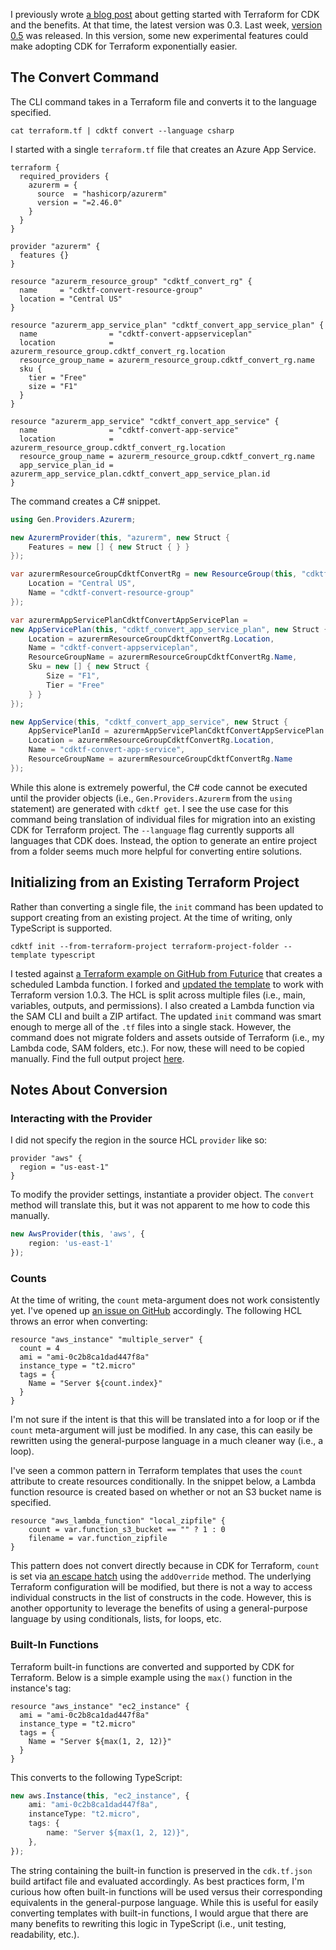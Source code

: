 I previously wrote [a blog post](https://scottie.is/writing/cdktf-alpha-csharp-infrastructure/) about getting started with Terraform for CDK and the benefits. At that time, the latest version was 0.3. Last week, [version 0.5](https://github.com/hashicorp/terraform-cdk/releases/tag/v0.5.0) was released. In this version, some new experimental features could make adopting CDK for Terraform exponentially easier.

## The Convert Command
The CLI command takes in a Terraform file and converts it to the language specified.

```shell
cat terraform.tf | cdktf convert --language csharp
```

I started with a single `terraform.tf` file that creates an Azure App Service.

```hcl
terraform {
  required_providers {
    azurerm = {
      source  = "hashicorp/azurerm"
      version = "=2.46.0"
    }
  }
}

provider "azurerm" {
  features {}
}

resource "azurerm_resource_group" "cdktf_convert_rg" {
  name     = "cdktf-convert-resource-group"
  location = "Central US"
}

resource "azurerm_app_service_plan" "cdktf_convert_app_service_plan" {
  name                = "cdktf-convert-appserviceplan"
  location            = azurerm_resource_group.cdktf_convert_rg.location
  resource_group_name = azurerm_resource_group.cdktf_convert_rg.name
  sku {
    tier = "Free"
    size = "F1"
  }
}

resource "azurerm_app_service" "cdktf_convert_app_service" {
  name                = "cdktf-convert-app-service"
  location            = azurerm_resource_group.cdktf_convert_rg.location
  resource_group_name = azurerm_resource_group.cdktf_convert_rg.name
  app_service_plan_id = azurerm_app_service_plan.cdktf_convert_app_service_plan.id
}
```

The command creates a C# snippet.

```csharp
using Gen.Providers.Azurerm;

new AzurermProvider(this, "azurerm", new Struct {
    Features = new [] { new Struct { } }
});

var azurermResourceGroupCdktfConvertRg = new ResourceGroup(this, "cdktf_convert_rg", new Struct {
    Location = "Central US",
    Name = "cdktf-convert-resource-group"
});

var azurermAppServicePlanCdktfConvertAppServicePlan =
new AppServicePlan(this, "cdktf_convert_app_service_plan", new Struct {
    Location = azurermResourceGroupCdktfConvertRg.Location,
    Name = "cdktf-convert-appserviceplan",
    ResourceGroupName = azurermResourceGroupCdktfConvertRg.Name,
    Sku = new [] { new Struct {
        Size = "F1",
        Tier = "Free"
    } }
});

new AppService(this, "cdktf_convert_app_service", new Struct {
    AppServicePlanId = azurermAppServicePlanCdktfConvertAppServicePlan.Id,
    Location = azurermResourceGroupCdktfConvertRg.Location,
    Name = "cdktf-convert-app-service",
    ResourceGroupName = azurermResourceGroupCdktfConvertRg.Name
});
```

While this alone is extremely powerful, the C# code cannot be executed until the provider objects (i.e., `Gen.Providers.Azurerm` from the `using` statement) are generated with `cdktf get`. I see the use case for this command being translation of individual files for migration into an existing CDK for Terraform project. The `--language` flag currently supports all languages that CDK does. Instead, the option to generate an entire project from a folder seems much more helpful for converting entire solutions.

## Initializing from an Existing Terraform Project
Rather than converting a single file, the `init` command has been updated to support creating from an existing project. At the time of writing, only TypeScript is supported.

```shell
cdktf init --from-terraform-project terraform-project-folder --template typescript
```

I tested against [a Terraform example on GitHub from Futurice](https://github.com/futurice/terraform-examples/tree/master/aws/aws_lambda_cronjob) that creates a scheduled Lambda function. I forked and [updated the template](https://github.com/scottenriquez/cdktf-convert-playground/tree/main/aws-lambda-cron) to work with Terraform version 1.0.3. The HCL is split across multiple files (i.e., main, variables, outputs, and permissions). I also created a Lambda function via the SAM CLI and built a ZIP artifact. The updated `init` command was smart enough to merge all of the `.tf` files into a single stack. However, the command does not migrate folders and assets outside of Terraform (i.e., my Lambda code, SAM folders, etc.). For now, these will need to be copied manually. Find the full output project [here](https://github.com/scottenriquez/cdktf-convert-playground/tree/main/aws-lambda-cron-cdktf).

## Notes About Conversion 

### Interacting with the Provider
I did not specify the region in the source HCL `provider` like so:

```hcl
provider "aws" {
  region = "us-east-1"
}
```

To modify the provider settings, instantiate a provider object. The `convert` method will translate this, but it was not apparent to me how to code this manually.

```typescript
new AwsProvider(this, 'aws', {
    region: 'us-east-1'
});
```

### Counts
At the time of writing, the `count` meta-argument does not work consistently yet. I've opened up [an issue on GitHub](https://github.com/hashicorp/terraform-cdk/issues/889) accordingly. The following HCL throws an error when converting:

```hcl
resource "aws_instance" "multiple_server" {
  count = 4
  ami = "ami-0c2b8ca1dad447f8a"
  instance_type = "t2.micro"
  tags = {
    Name = "Server ${count.index}"
  }
}
```

I'm not sure if the intent is that this will be translated into a for loop or if the `count` meta-argument will just be modified. In any case, this can easily be rewritten using the general-purpose language in a much cleaner way (i.e., a loop).

I've seen a common pattern in Terraform templates that uses the `count` attribute to create resources conditionally. In the snippet below, a Lambda function resource is created based on whether or not an S3 bucket name is specified.

```hcl
resource "aws_lambda_function" "local_zipfile" {
    count = var.function_s3_bucket == "" ? 1 : 0
    filename = var.function_zipfile
}
```

This pattern does not convert directly because in CDK for Terraform, `count` is set via [an escape hatch](https://github.com/hashicorp/terraform-cdk/blob/main/docs/working-with-cdk-for-terraform/escape-hatch.md) using the `addOverride` method. The underlying Terraform configuration will be modified, but there is not a way to access individual constructs in the list of constructs in the code. However, this is another opportunity to leverage the benefits of using a general-purpose language by using conditionals, lists, for loops, etc.

### Built-In Functions
Terraform built-in functions are converted and supported by CDK for Terraform. Below is a simple example using the `max()` function in the instance's tag:

```hcl
resource "aws_instance" "ec2_instance" {
  ami = "ami-0c2b8ca1dad447f8a"
  instance_type = "t2.micro"
  tags = {
    Name = "Server ${max(1, 2, 12)}"
  }
}
```

This converts to the following TypeScript:
```typescript
new aws.Instance(this, "ec2_instance", {
    ami: "ami-0c2b8ca1dad447f8a", 
    instanceType: "t2.micro", 
    tags: {
        name: "Server ${max(1, 2, 12)}",
    },
});
```

The string containing the built-in function is preserved in the `cdk.tf.json` build artifact file and evaluated accordingly. As best practices form, I'm curious how often built-in functions will be used versus their corresponding equivalents in the general-purpose language. While this is useful for easily converting templates with built-in functions, I would argue that there are many benefits to rewriting this logic in TypeScript (i.e., unit testing, readability, etc.).
